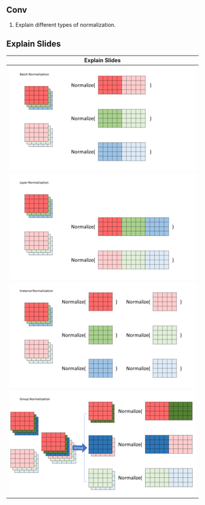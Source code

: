 ## Conv
1. Explain different types of normalization.

## Explain Slides


| Explain Slides  | 
| ----        |
| ![](Normalization/Slide1.PNG) | 
| ![](Normalization/Slide2.PNG) | 
| ![](Normalization/Slide3.PNG) | 
| ![](Normalization/Slide4.PNG) | 

